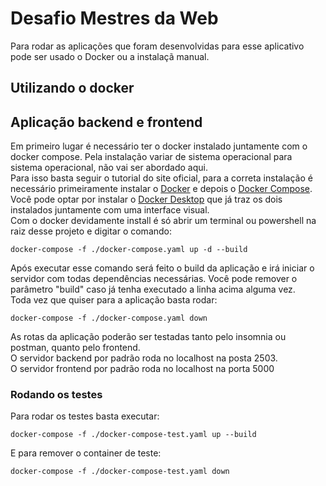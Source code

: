 # Desafio Mestres da Web

Para rodar as aplicações que foram desenvolvidas para esse aplicativo pode ser usado o Docker ou a instalaçã manual.

## Utilizando o docker

## Aplicação backend e frontend
Em primeiro lugar é necessário ter o docker instalado juntamente com o docker compose. Pela instalação variar de sistema operacional para sistema operacional, não vai ser abordado aqui.<br>
Para isso basta seguir o tutorial do site oficial, para a correta instalação é necessário primeiramente instalar o [Docker](https://docs.docker.com/engine/install/) e depois o [Docker Compose](https://docs.docker.com/compose/install/). Você pode optar por instalar o [Docker Desktop](https://docs.docker.com/desktop/) que já traz os dois instalados juntamente com uma interface visual.<br>
Com o docker devidamente install é só abrir um terminal ou powershell na raiz desse projeto e digitar o comando:
```
docker-compose -f ./docker-compose.yaml up -d --build
```
Após executar esse comando será feito o build da aplicação e irá iniciar o servidor com todas dependências necessárias. Você pode remover o parâmetro "build" caso já tenha executado a linha acima alguma vez.<br>
Toda vez que quiser para a aplicação basta rodar:
```
docker-compose -f ./docker-compose.yaml down
```
As rotas da aplicação poderão ser testadas tanto pelo insomnia ou postman, quanto pelo frontend.<br> 
O servidor backend por padrão roda no localhost na posta 2503.<br>
O servidor frontend por padrão roda no localhost na porta 5000<br>

### Rodando os testes
Para rodar os testes basta executar:
```
docker-compose -f ./docker-compose-test.yaml up --build
```
E para remover o container de teste:
```
docker-compose -f ./docker-compose-test.yaml down
```